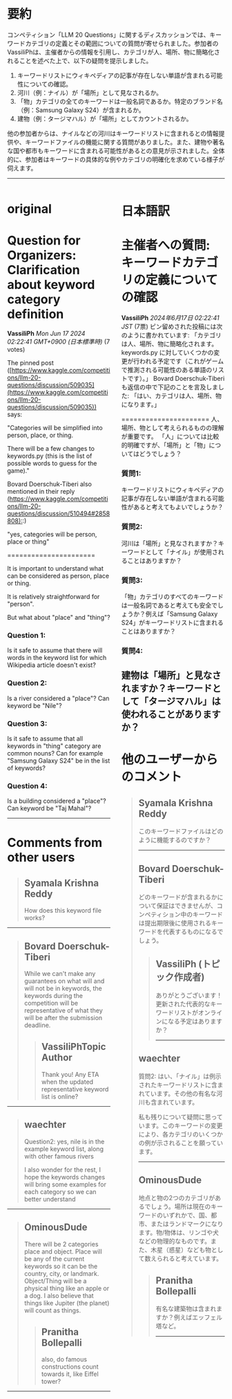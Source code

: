 # 要約 
コンペティション「LLM 20 Questions」に関するディスカッションでは、キーワードカテゴリの定義とその範囲についての質問が寄せられました。参加者のVassiliPhは、主催者からの情報を引用し、カテゴリが人、場所、物に簡略化されることを述べた上で、以下の疑問を提示しました。

1. キーワードリストにウィキペディアの記事が存在しない単語が含まれる可能性についての確認。
2. 河川（例：ナイル）が「場所」として見なされるか。
3. 「物」カテゴリの全てのキーワードは一般名詞であるか。特定のブランド名（例：Samsung Galaxy S24）が含まれるか。
4. 建物（例：タージマハル）が「場所」としてカウントされるか。

他の参加者からは、ナイルなどの河川はキーワードリストに含まれるとの情報提供や、キーワードファイルの機能に関する質問がありました。また、建物や著名な国や都市もキーワードに含まれる可能性があるとの意見が示されました。全体的に、参加者はキーワードの具体的な例やカテゴリの明確化を求めている様子が伺えます。

---


<style>
.column-left{
  float: left;
  width: 47.5%;
  text-align: left;
}
.column-right{
  float: right;
  width: 47.5%;
  text-align: left;
}
.column-one{
  float: left;
  width: 100%;
  text-align: left;
}
</style>


<div class="column-left">

# original

# Question for Organizers: Clarification about keyword category definition

**VassiliPh** *Mon Jun 17 2024 02:22:41 GMT+0900 (日本標準時)* (7 votes)

The pinned post ([https://www.kaggle.com/competitions/llm-20-questions/discussion/509035](https://www.kaggle.com/competitions/llm-20-questions/discussion/509035)) says:

"Categories will be simplified into person, place, or thing.

There will be a few changes to keywords.py (this is the list of possible words to guess for the game)."

Bovard Doerschuk-Tiberi also mentioned in their reply ([https://www.kaggle.com/competitions/llm-20-questions/discussion/510494#2858808):](https://www.kaggle.com/competitions/llm-20-questions/discussion/510494#2858808):) 

"yes, categories will be person, place or thing"

======================

It is important to understand what can be considered as person, place or thing.

It is relatively straightforward for "person". 

But what about "place" and "thing"?

### Question 1:

Is it safe to assume that there will words in the keyword list for which Wikipedia article doesn't exist?

### Question 2:

Is a river considered a "place"? Can keyword be "Nile"?

### Question 3:

Is it safe to assume that all keywords in "thing" category are common nouns? Can for example "Samsung Galaxy S24" be in the list of keywords?

### Question 4:

Is a building considered a "place"? Can keyword be "Taj Mahal"?



---

 # Comments from other users

> ## Syamala Krishna Reddy
> 
> How does this keyword file works? 
> 
> 
> 


---

> ## Bovard Doerschuk-Tiberi
> 
> While we can't make any guarantees on what will and will not be in keywords, the keywords during the competition will be representative of what they will be after the submission deadline.
> 
> 
> 
> > ## VassiliPhTopic Author
> > 
> > Thank you! Any ETA when the updated representative keyword list is online? 
> > 
> > 
> > 


---

> ## waechter
> 
> Question2: yes, nile is in the example keyword list, along with other famous rivers
> 
> I also wonder for the rest, I hope the keywords changes will bring some examples for each category so we can better understand
> 
> 
> 


---

> ## OminousDude
> 
> There will be 2 categories place and object. Place will be any of the current keywords so it can be the country, city, or landmark. Object/Thing will be a physical thing like an apple or a dog. I also believe that things like Jupiter (the planet) will count as things.
> 
> 
> 
> > ## Pranitha Bollepalli
> > 
> > also, do famous constructions count towards it, like Eiffel tower?
> > 
> > 
> > 


---



</div>
<div class="column-right">

# 日本語訳

# 主催者への質問: キーワードカテゴリの定義についての確認
**VassiliPh** *2024年6月17日 02:22:41 JST* (7票)
ピン留めされた投稿には次のように書かれています:
「カテゴリは人、場所、物に簡略化されます。
keywords.py に対していくつかの変更が行われる予定です（これがゲームで推測される可能性のある単語のリストです）。」
Bovard Doerschuk-Tiberi も返信の中で下記のことを言及しました:
「はい、カテゴリは人、場所、物になります。」

======================
人、場所、物として考えられるものの理解が重要です。
「人」については比較的明確ですが、「場所」と「物」についてはどうでしょう？
### 質問1:
キーワードリストにウィキペディアの記事が存在しない単語が含まれる可能性があると考えてもよいでしょうか？
### 質問2:
河川は「場所」と見なされますか？キーワードとして「ナイル」が使用されることはありますか？
### 質問3:
「物」カテゴリのすべてのキーワードは一般名詞であると考えても安全でしょうか？例えば「Samsung Galaxy S24」がキーワードリストに含まれることはありますか？
### 質問4:
建物は「場所」と見なされますか？キーワードとして「タージマハル」は使われることがありますか？
---
# 他のユーザーからのコメント
> ## Syamala Krishna Reddy
> 
> このキーワードファイルはどのように機能するのですか？ 
> 
> ---
> ## Bovard Doerschuk-Tiberi
> 
> どのキーワードが含まれるかについて保証はできませんが、コンペティション中のキーワードは提出期限後に使用されるキーワードを代表するものになるでしょう。
> 
> > ## VassiliPh (トピック作成者)
> > 
> > ありがとうございます！更新された代表的なキーワードリストがオンラインになる予定はありますか？ 
> > 
> > ---
> 
> ## waechter
> 
> 質問2: はい、「ナイル」は例示されたキーワードリストに含まれています。その他の有名な河川も含まれています。
> 
> 私も残りについて疑問に思っています。このキーワードの変更により、各カテゴリのいくつかの例が示されることを願っています。
> 
> ---
> ## OminousDude
> 
> 地点と物の2つのカテゴリがあるでしょう。場所は現在のキーワードのいずれかで、国、都市、またはランドマークになります。物/物体は、リンゴや犬などの物理的なものです。また、木星（惑星）なども物として数えられると考えています。
> 
> > ## Pranitha Bollepalli
> > 
> > 有名な建築物は含まれますか？例えばエッフェル塔など。
> > 
> > ---


</div>